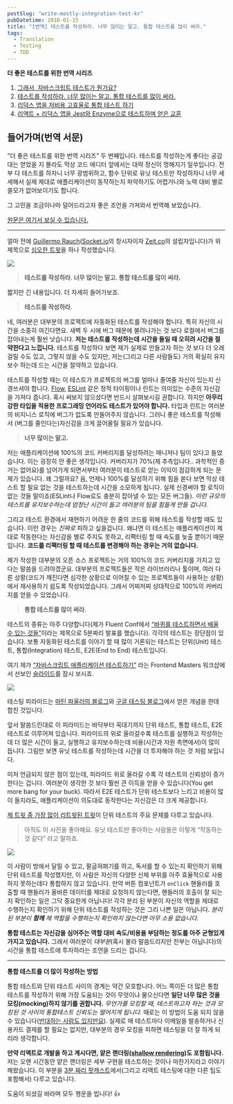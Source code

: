 ```yaml
---
postSlug: "write-mostly-integration-test-kr"
pubDatetime: 2018-01-15
title: "[번역] 테스트를 작성하라. 너무 많이는 말고. 통합 테스트를 많이 써라."
tags:
  - Translation
  - Testing
  - TDD
---
```


**더 좋은 테스트를 위한 번역 시리즈**

1. [그래서, 자바스크립트 테스트가 뭔가요?](/posts/what-is-testing-javascript-kr)
2. [테스트를 작성하라. 너무 많이는 말고. 통합 테스트를 많이 써라.](/posts/write-mostly-integration-test-kr)
3. [리덕스 앱을 저비용 고효율로 통합 테스트 하기](/posts/integration-tests-in-redux-apps-kr)
4. [리액트 + 리덕스 앱을 Jest와 Enzyme으로 테스트하며 얻은 교훈](/posts/lessons-learned-testing-react-redux-apps-with-jest-and-enzyme-kr)

## 들어가며(번역 서문)

“더 좋은 테스트를 위한 번역 시리즈” 두 번째입니다. 테스트를 작성하는게 좋다는 공감대는 얻었을 지 몰라도 막상 코드 에디터 앞에서는 대략 정신이 멍해지기 일쑤입니다. 전부 다 테스트를 하자니 너무 광범위하고, 함수 단위로 유닛 테스트만 작성하자니 너무 세세해서 실제 제대로 애플리케이션이 동작하는지 파악하기도 어렵거니와 노력 대비 별로 쓸모가 없어보이기도 합니다.

그 고민을 조금이나마 덜어드리고자 좋은 조언을 가져와서 번역해 보았습니다.

[원문은 여기서 보실 수 있습니다.](https://blog.kentcdodds.com/write-tests-not-too-many-mostly-integration-5e8c7fff591c)

---

얼마 전에 [Guillermo Rauch](https://medium.com/@rauchg)([Socket.io](https://socket.io)의 창시자이자 [Zeit.co](https://zeit.co)의 설립자입니다)가 위 제목으로 [심오한 트윗](https://twitter.com/rauchg/status/807626710350839808)을 하나 작성했습니다.

![](https://cl.ly/1w0Q053W1B1O/write-integration-test-2.png)

> **테스트를 작성하라. 너무 많이는 말고. 통합 테스트를 많이 써라.**

짧지만 긴 내용입니다. 더 자세히 들어가보죠.

> **테스트를 작성하라.**

네, 여러분은 대부분의 프로젝트에 자동화된 테스트를 작성해야 합니다. 특히 자신의 시간을 소중히 여긴다면요. 새벽 두 시에 버그 때문에 불려나가는 것 보다 로컬에서 버그를 잡아내는게 훨씬 낫습니다. **저는 테스트를 작성하는데 시간을 들일 때 오히려 시간을 절약한다고 느낍니다.** 테스트를 작성하다 보면 제가 실제로 만들고자 하는 것 보다 더 오래 걸릴 수도 있고, 그렇지 않을 수도 있지만, 저는(그리고 다른 사람들도) 거의 확실히 유지보수 하는데 드는 시간을 절약하고 있습니다.

테스트를 작성할 때는 이 테스트가 프로젝트의 버그를 얼마나 줄여줄 자신이 있는지 신경쓰셔야 합니다. [Flow](https://flow.org/), [ESLint](https://eslint.org/) 같은 정적 타이핑이나 린트는 의미있는 수준의 자신감을 가져다 줍니다. 혹시 써보지 않으셨다면 반드시 살펴보시길 권합니다. 하지만 **아무리 강한 타입을 적용한 프로그래밍 언어라도 테스트가 있어야 합니다.** 타입과 린트는 여러분의 비지니스 로직에 버그가 없도록 만들어주지 않습니다. 그러니 좋은 테스트를 작성해서 (버그를 줄인다는)자신감을 크게 끌어올릴 필요가 있습니다.

> **너무 많이는 말고.**

저는 애플리케이션에 100%의 코드 커버리지를 달성하려는 매니저나 팀이 있다고 들었습니다. 이는 굉장히 안 좋은 생각입니다. 커버리지가 70%(제 추측입니다.. 과학적인 증거는 없어요)를 넘어가게 되면서부터 여러분이 테스트로 얻는 이익이 점감하게 되는 문제가 있습니다. 왜 그럴까요? 음, 언제나 100%를 달성하기 위해 힘을 쏟다 보면 막상 테스트 할 필요 없는 것을 테스트하는데 시간을 소모하게 됩니다. 실제 신경써야 할 로직이 없는 것들 말이죠(ESLint나 Flow로도 충분히 잡아낼 수 있는 모든 버그들). _이런 규모의 테스트를 유지보수하는데 엄청난 시간이 들고 여러분의 팀을 힘들게 만들 겁니다._

그리고 테스트 환경에서 재현하기 어려운 한 줄의 코드를 위해 테스트를 작성할 때도 있습니다. 이런 경우는 _진짜로_ 피하고 싶을겁니다. 왜냐면 이 테스트는 애플리케이션이 제대로 작동한다는 자신감을 별로 주지도 못하고, 리팩터링 할 때 속도를 늦출 뿐이기 때문입니다. **코드를 리팩터링 할 때 테스트를 변경해야 하는 경우는 거의 없습니다.**

제가 작성한 대부분의 오픈 소스 프로젝트는 거의 100%의 코드 커버리지를 가지고 있다는 말씀을 드려야겠군요. 대부분의 프로젝트들은 작은 라이브러리나 툴이며, 여러 다른 상황(코드가 깨진다면 심각한 상황으로 이어질 수 있는 프로젝트들이 사용하는 상황)에서 재사용하기 쉽도록 작성되었습니다. 그래서 어찌저찌 상대적으로 100%의 커버리지를 얻을 수 있었습니다.

> **통합 테스트를 많이 써라.**

테스트의 종류는 아주 다양합니다(제가 Fluent Conf에서 [“바퀴를 테스트하면서 배울 수 있는 것들”](https://youtu.be/Da9wfQ0frGA)이라는 제목으로 5분짜리 발표를 했습니다). 각각의 테스트는 장단점이 있습니다. 보통 자동화된 테스트를 이야기 할 때 많이 거론되는 테스트는 단위(Unit) 테스트, 통합(Integration) 테스트, E2E(End to End) 테스트입니다.

여기 제가 [“자바스크립트 애플리케이션 테스트하기”](https://frontendmasters.com/courses/testing-javascript/) 라는 Frontend Masters 워크샵에서 선보인 [슬라이드](http://slides.com/kentcdodds/testing-workshop#/4/8)를 잠시 보시죠.

![](https://cl.ly/3x273a0A343P/write-integration-test-1.png)

테스팅 피라미드는 [마틴 파울러의 블로그](https://martinfowler.com/bliki/TestPyramid.html)와 [구글 테스팅 블로그](https://testing.googleblog.com/2015/04/just-say-no-to-more-end-to-end-tests.html)에서 얻은 개념을 한데 합친 것입니다.

앞서 말씀드린대로 이 피라미드는 바닥부터 꼭대기까지 단위 테스트, 통합 테스트, E2E 테스트로 이루어져 있습니다. 피라미드의 위로 올라갈수록 테스트를 실행하고 작성하는데 더 많은 시간이 들고, 실행하고 유지보수하는데 비용(시간과 자원 측면에서)이 많이 듭니다. 그림만 보면 유닛 테스트를 작성하는데 시간을 더 투자해야 하는 것 처럼 보입니다.

미처 언급되지 않은 점이 있는데, 피라미드 위로 올라갈 수록 각 테스트의 신뢰성이 증가한다는 겁니다. 여러분이 생각한 것 보다 훨씬 큰 이득을 얻을 수 있습니다(You get more bang for your buck). 따라서 E2E 테스트가 단위 테스트보다 느리고 비용이 많이 들지라도, 애플리케이션이 의도대로 동작한다는 자신감은 더 크게 제공합니다.

[제 트윗 중 가장 많이 리트윗된 트윗](https://twitter.com/kentcdodds/status/628658648001048577)이 단위 테스트의 주요 문제를 다루고 있습니다.

> 아직도 이 사진을 좋아해요. 유닛 테스트만 좋아하는 사람들은 이렇게 “작동하는 것 같다” 라고 말하죠.

![](https://cl.ly/093u1O2j0k1Y/write-integration-test-3.gif)

이 사람이 방에서 달릴 수 있고, 팔굽혀펴기를 하고, 독서를 할 수 있는지 확인하기 위해 단위 테스트를 작성했지만, 이 사람은 자신의 다양한 신체 부위를 아주 효율적으로 사용하지 못하는데다 통합하지 않고 있습니다. 만약 버튼 컴포넌트가 `onClick` 핸들러를 호출할 때 핸들러가 올바른 데이터를 제대로 요청하지 않는다면, 핸들러의 호출이 잘 되는지 확인하는 일은 그닥 중요한게 아닙니다! 각각 분리 된 부분이 자신의 역할을 제대로 수행하는지 확인하기 위해 단위 테스트를 작성하는 것은 그리 나쁜 일은 아닙니다. _분리 된 부분이 **함께** 제 역할을 수행하는지 확인하지 않는다면 아무 소용 없습니다._

**통합 테스트는 자신감을 심어주는 역할 대비 속도/비용을 부담하는 정도를 아주 균형있게 가지고 있습니다.** 그래서 여러분이 _대부분_(혹시 몰라 말씀드리지만 전부는 아닙니다)의 시간을 통합 테스트에 투자하라는 조언을 드리는 겁니다.

---

**통합 테스트를 더 많이 작성하는 방법**

통합 테스트와 단위 테스트 사이의 경계는 약간 모호합니다. 어느 쪽이든 더 많은 통합 테스트를 작성하기 위해 가장 도움되는 것이 무엇이냐 물으신다면 **일단 너무 많은 것을 모킹(mocking)하지 않기를 권합니다.** _무언가를 모킹할 때, 테스트하고자 하는 것과 모킹된 것 사이의 통합테스트 신뢰도는 떨어지게 됩니다._ 때로는 이 방법이 도움 되지 않을 수 있습니다([반대하는 사람도 있지만요](https://www.youtube.com/watch?v=EaxDl5NPuCA&feature=youtu.be)). 실제로 매 테스트마다 이메일을 발송하거나 신용카드 결제를 할 필요는 없지만, 대부분의 경우 모킹을 피하면 테스팅을 더 잘 하게 되리라 생각합니다.

**만약 리액트로 개발을 하고 계시다면, 얕은 랜더링([shallow rendering](http://airbnb.io/enzyme/docs/api/shallow.html))도 포함됩니다.** 저는 오랜 시간동안 얕은 랜더링은 세부 구현을 테스트하는 것이나 마찬가지라고 이야기해왔습니다. 이 부분을 [3분 짜리 팟캐스트](https://www.briefs.fm/3-minutes-with-kent/49)에서(그리고 리액트 테스팅에 대한 다른 팁도 포함해서) 다루고 있습니다.

도움이 되셨길 바라며 모두 행운을 빕니다! 👍

